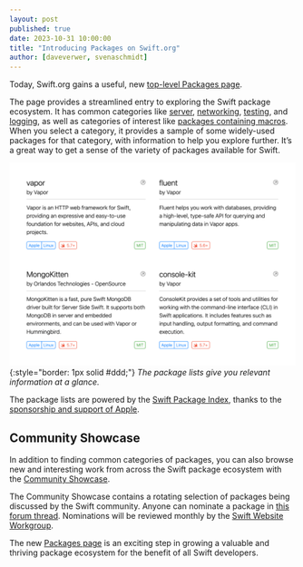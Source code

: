 ```yaml
---
layout: post
published: true
date: 2023-10-31 10:00:00
title: "Introducing Packages on Swift.org"
author: [daveverwer, svenaschmidt]
---
```


Today, Swift.org gains a useful, new [top-level Packages page](https://www.swift.org/packages).

The page provides a streamlined entry to exploring the Swift package ecosystem. It has common categories like [server](https://swift.org/packages/server), [networking](https://swift.org/packages/networking), [testing](https://swift.org/packages/testing), and [logging](https://swift.org/packages/logging), as well as categories of interest like [packages containing macros](https://swift.org/packages/macros). When you select a category, it provides a sample of some widely-used packages for that category, with information to help you explore further. It’s a great way to get a sense of the variety of packages available for Swift.

![A screenshot of the packages page, showing four individual package cards in a grid](/assets/images/packages-page-blog/package-categories.png){:style="border: 1px solid #ddd;"}
*The package lists give you relevant information at a glance.*

The package lists are powered by the [Swift Package Index](https://swiftpackageindex.com/), thanks to the [sponsorship and support of Apple](https://www.swift.org/blog/swift-package-index-developer-spotlight/).

## Community Showcase

In addition to finding common categories of packages, you can also browse new and interesting work from across the Swift package ecosystem with the [Community Showcase](https://swift.org/packages/showcase).

The Community Showcase contains a rotating selection of packages being discussed by the Swift community. Anyone can nominate a package in [this forum thread](https://example.com/thread/not/posted/yet). Nominations will be reviewed monthly by the [Swift Website Workgroup](https://www.swift.org/website-workgroup/).

The new [Packages page](https://www.swift.org/packages) is an exciting step in growing a valuable and thriving package ecosystem for the benefit of all Swift developers.
